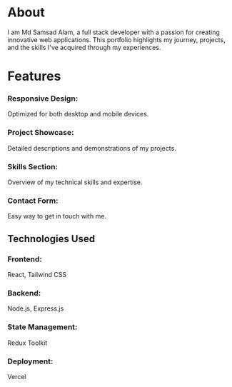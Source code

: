 <h1>About</h1>

I am Md Samsad Alam, a full stack developer with a passion for creating innovative web applications. This portfolio highlights my journey, projects, and the skills I've acquired through my experiences.

<h1>Features</h1>

<h3>Responsive Design:</h3><span>Optimized for both desktop and mobile devices.</span>
<h3>Project Showcase: </h3>Detailed descriptions and demonstrations of my projects.

<h3>Skills Section:</h3> Overview of my technical skills and expertise.

<h3>Contact Form:</h3> Easy way to get in touch with me.


<h2>Technologies Used</h2>

<h3>Frontend:</h3> React, Tailwind CSS

<h3>Backend:</h3> Node.js, Express.js

<h3>State Management:</h3> Redux Toolkit

<h3>Deployment:</h3> Vercel
